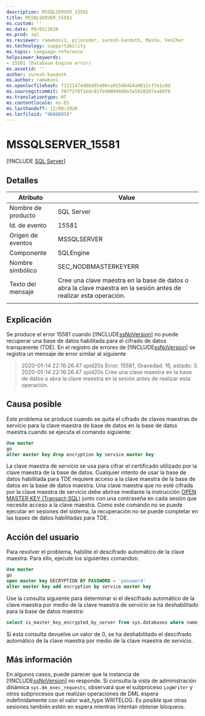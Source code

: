 ```yaml
---
description: MSSQLSERVER_15581
title: MSSQLSERVER_15581
ms.custom: ''
ms.date: 09/03/2020
ms.prod: sql
ms.reviewer: ramakoni1, pijocoder, suresh-kandoth, Masha, VenCher
ms.technology: supportability
ms.topic: language-reference
helpviewer_keywords:
- 15581 (Database Engine error)
ms.assetid: ''
author: suresh-kandoth
ms.author: ramakoni
ms.openlocfilehash: f1221474d86d95400ca955d64b4a0812cffe1c0d
ms.sourcegitcommit: f87f2f0f1edc91fe400040d8e3a5810347aa8d70
ms.translationtype: HT
ms.contentlocale: es-ES
ms.lasthandoff: 12/08/2020
ms.locfileid: "96868919"
---
```

# <a name="mssqlserver_15581"></a>MSSQLSERVER_15581
 [!INCLUDE [SQL Server](../../includes/applies-to-version/sqlserver.md)]

## <a name="details"></a>Detalles

|Atributo|Value|
|---|---|
|Nombre de producto|SQL Server|
|Id. de evento|15581|
|Origen de eventos|MSSQLSERVER|
|Componente|SQLEngine|
|Nombre simbólico|SEC_NODBMASTERKEYERR|
|Texto del mensaje|Cree una clave maestra en la base de datos o abra la clave maestra en la sesión antes de realizar esta operación.|
||

## <a name="explanation"></a>Explicación

Se produce el error 15581 cuando [!INCLUDE[ssNoVersion](../../includes/ssnoversion-md.md)] no puede recuperar una base de datos habilitada para el cifrado de datos transparente (TDE). En el registro de errores de [!INCLUDE[ssNoVersion](../../includes/ssnoversion-md.md)] se registra un mensaje de error similar al siguiente

> 2020-01-14 22:16:26.47 spid20s Error: 15581, Gravedad: 16, estado: 3.  
2020-01-14 22:16:26.47 spid20s Cree una clave maestra en la base de datos o abra la clave maestra en la sesión antes de realizar esta operación.

## <a name="possible-cause"></a>Causa posible

Este problema se produce cuando se quita el cifrado de claves maestras de servicio para la clave maestra de base de datos en la base de datos maestra cuando se ejecuta el comando siguiente:

```sql
Use master
go
alter master key drop encryption by service master key
```

La clave maestra de servicio se usa para cifrar el certificado utilizado por la clave maestra de la base de datos. Cualquier intento de usar la base de datos habilitada para TDE requiere acceso a la clave maestra de la base de datos en la base de datos maestra. Una clave maestra que no esté cifrada por la clave maestra de servicio debe abrirse mediante la instrucción [OPEN MASTER KEY (Transact-SQL)](/sql/t-sql/statements/open-master-key-transact-sql) junto con una contraseña en cada sesión que necesite acceso a la clave maestra. Como este comando no se puede ejecutar en sesiones del sistema, la recuperación no se puede completar en las bases de datos habilitadas para TDE.

## <a name="user-action"></a>Acción del usuario

Para resolver el problema, habilite el descifrado automático de la clave maestra. Para ello, ejecute los siguientes comandos:

```sql
Use master
go
open master key DECRYPTION BY PASSWORD = 'password'
alter master key add encryption by service master key
```

Use la consulta siguiente para determinar si el descifrado automático de la clave maestra por medio de la clave maestra de servicio se ha deshabilitado para la base de datos maestra:

```sql
select is_master_key_encrypted_by_server from sys.databases where name = 'master'
```

Si esta consulta devuelve un valor de 0, se ha deshabilitado el descifrado automático de la clave maestra por medio de la clave maestra de servicio.

## <a name="more-information"></a>Más información

En algunos casos, puede parecer que la instancia de [!INCLUDE[ssNoVersion](../../includes/ssnoversion-md.md)] no responde. Si consulta la vista de administración dinámica `sys.dm_exec_requests`, observará que el subproceso `LogWriter` y otros subprocesos que realizan operaciones de DML espera indefinidamente con el valor wait_type WRITELOG. Es posible que otras sesiones también estén en espera mientras intentan obtener bloqueos.
